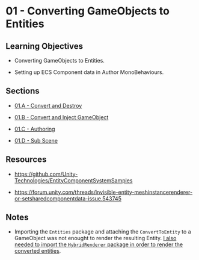 # 01 - Converting GameObjects to Entities


## Learning Objectives ##

- Converting GameObjects to Entities.

- Setting up ECS Component data in Author MonoBehaviours.


## Sections ##

- [01.A - Convert and Destroy](/01%20-%20Converting%20GameObjects%20to%20Entities/Assets/01.A%20-%20Convert%20and%20Destroy)

- [01.B - Convert and Inject GameObject](/01%20-%20Converting%20GameObjects%20to%20Entities/Assets/01.B%20-%20Convert%20and%20Inject%20GameObject)

- [01.C - Authoring](/01%20-%20Converting%20GameObjects%20to%20Entities/Assets/01.C%20-%20Authoring)

- [01.D - Sub Scene](/01%20-%20Converting%20GameObjects%20to%20Entities/Assets/01.D%20-%20Sub%20Scene)


## Resources ##

- https://github.com/Unity-Technologies/EntityComponentSystemSamples

- https://forum.unity.com/threads/invisible-entity-meshinstancerenderer-or-setsharedcomponentdata-issue.543745


## Notes ##

- Importing the `Entities` package and attaching the `ConvertToEntity` to a GameObject was not enought to render the resulting Entity. [I also needed to import the `HybridRenderer` package in order to render the converted entities](https://forum.unity.com/threads/invisible-entity-meshinstancerenderer-or-setsharedcomponentdata-issue.543745/#post-4447015).

